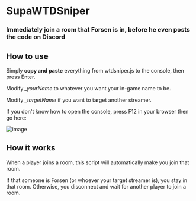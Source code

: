 # SupaWTDSniper
### Immediately join a room that Forsen is in, before he even posts the code on Discord

## How to use
Simply **copy and paste** everything from wtdsniper.js to the console, then press Enter.

Modify *_yourName* to whatever you want your in-game name to be.

Modify *_targetName* if you want to target another streamer.

If you don't know how to open the console, press F12 in your browser then go here:

![image](https://user-images.githubusercontent.com/16715946/179583567-269a14de-386a-4446-b53d-ddb6825bf132.png)

## How it works
When a player joins a room, this script will automatically make you join that room.

If that someone is Forsen (or whoever your target streamer is), you stay in that room. Otherwise, you disconnect and wait for another player to join a room.
